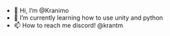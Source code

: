 - 👋 Hi, I’m @Kranimo
- 🌱 I’m currently learning how to use unity and python
- 📫 How to reach me discord! @krantm

<!---
Kranimo/Kranimo is a ✨ special ✨ repository because its `README.md` (this file) appears on your GitHub profile.
You can click the Preview link to take a look at your changes.
--->

